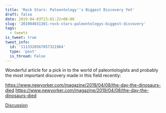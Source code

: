 ```yaml
---
title: 'Rock Stars: Paleontology''s Biggest Discovery Yet'
draft: false
date: 2019-04-03T13:01:22+00:00
slug: '201904031301-rock-stars-paleontologys-biggest-discovery'
tags:
  - tweets
is_tweet: true
tweet_info:
  id: '1113320567057321984'
  type: 'post'
  is_thread: False
---
```




Wonderful article for a pick in to the world of paleontologists and probably the most important discovery made in this field recently:

<https://www.newyorker.com/magazine/2019/04/08/the-day-the-dinosaurs-died> <https://www.newyorker.com/magazine/2019/04/08/the-day-the-dinosaurs-died>

[Discussion](https://x.com/sytelus/status/1113320567057321984)
